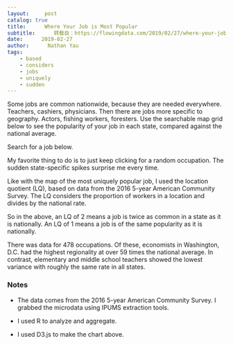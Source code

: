 ```yaml
---
layout:     post
catalog: true
title:      Where Your Job is Most Popular
subtitle:      转载自：https://flowingdata.com/2019/02/27/where-your-job-is-most-popular/
date:      2019-02-27
author:      Nathan Yau
tags:
    - based
    - considers
    - jobs
    - uniquely
    - sudden
---
```


Some jobs are common nationwide, because they are needed everywhere. Teachers, cashiers, physicians. Then there are jobs more specific to geography. Actors, fishing workers, foresters. Use the searchable map grid below to see the popularity of your job in each state, compared against the national average.

Search for a job below.





My favorite thing to do is to just keep clicking for a random occupation. The sudden state-specific spikes surprise me every time.

Like with the map of the most uniquely popular job, I used the location quotient (LQ), based on data from the 2016 5-year American Community Survey. The LQ considers the proportion of workers in a location and divides by the national rate. 

So in the above, an LQ of 2 means a job is twice as common in a state as it is nationally. An LQ of 1 means a job is of the same popularity as it is nationally.

There was data for 478 occupations. Of these, economists in Washington, D.C. had the highest regionality at over 59 times the national average. In contrast, elementary and middle school teachers showed the lowest variance with roughly the same rate in all states.





### Notes

- The data comes from the 2016 5-year American Community Survey. I grabbed the microdata using IPUMS extraction tools.

- I used R to analyze and aggregate.

- I used D3.js to make the chart above.

